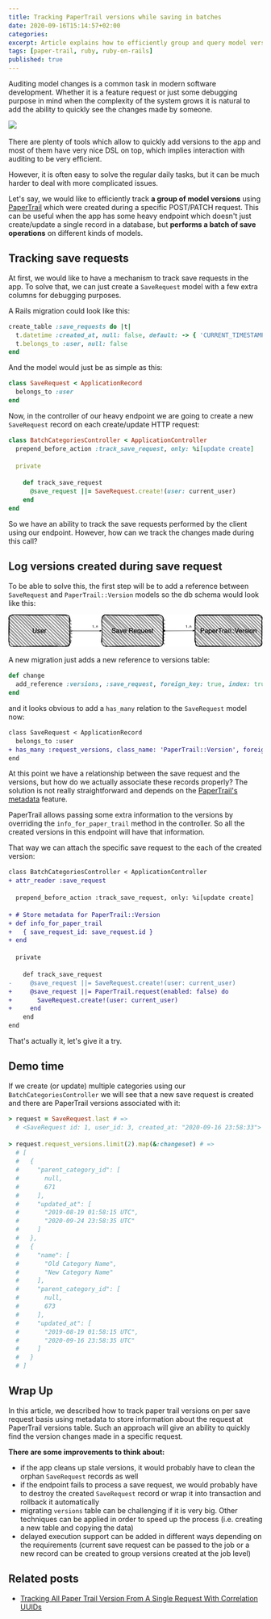 ```yaml
---
title: Tracking PaperTrail versions while saving in batches
date: 2020-09-16T15:14:57+02:00
categories:
excerpt: Article explains how to efficiently group and query model versions with PaperTrail in Ruby on Rails application while saving multiple records in batches.
tags: [paper-trail, ruby, ruby-on-rails]
published: true
---
```


Auditing model changes is a common task in modern software development.
Whether it is a feature request or just some debugging purpose in mind
when the complexity of the system grows it is natural to add the ability
to quickly see the changes made by someone.

![](https://media.giphy.com/media/l0HlCSRTZIlN2WJfW/giphy.gif)

There are plenty of tools which allow to quickly add versions to the
app and most of them have very nice DSL on top, which implies interaction
with auditing to be very efficient.

However, it is often easy to solve the regular daily tasks, but it can be much
harder to deal with more complicated issues.

Let's say, we would like to efficiently track **a group of model versions** using
[PaperTrail](https://github.com/paper-trail-gem/paper_trail) which were created
during a specific POST/PATCH request. This can be useful when the app has some heavy
endpoint which doesn't just create/update a single record in a database, but **performs
a batch of save operations** on different kinds of models.

## Tracking save requests

At first, we would like to have a mechanism to track save requests in the app.
To solve that, we can just create a `SaveRequest` model with a few extra
columns for debugging purposes.

A Rails migration could look like this:

```ruby
create_table :save_requests do |t|
  t.datetime :created_at, null: false, default: -> { 'CURRENT_TIMESTAMP' }
  t.belongs_to :user, null: false
end
```

And the model would just be as simple as this:

```ruby
class SaveRequest < ApplicationRecord
  belongs_to :user
end
```

Now, in the controller of our heavy endpoint we are going to create a new `SaveRequest` record
on each create/update HTTP request:

```ruby
class BatchCategoriesController < ApplicationController
  prepend_before_action :track_save_request, only: %i[update create]

  private

    def track_save_request
      @save_request ||= SaveRequest.create!(user: current_user)
    end
end
```

So we have an ability to track the save requests performed by the client using our endpoint.
However, how can we track the changes made during this call?

## Log versions created during save request

To be able to solve this, the first step will be to add a reference between `SaveRequest`
and `PaperTrail::Version` models so the db schema would look like this:

<img src='/images/tracking-paper-trail-versions/db-schema.png' alt='db-schema'>

A new migration just adds a new reference to versions table:

```ruby
def change
  add_reference :versions, :save_request, foreign_key: true, index: true
end
```

and it looks obvious to add a `has_many` relation to the `SaveRequest` model now:

```diff
class SaveRequest < ApplicationRecord
  belongs_to :user
+ has_many :request_versions, class_name: 'PaperTrail::Version', foreign_key: :save_request_id
end
```

At this point we have a relationship between the save request and the versions, but how do we actually
associate these records properly? The solution is not really straightforward and depends on the
[PaperTrail's metadata](https://github.com/paper-trail-gem/paper_trail/blob/a2bf2ffc9ccbfb5e28a395da0953104af2b006e5/README.md#metadata-from-controllers)
feature.

PaperTrail allows passing some extra information to the versions by overriding the `info_for_paper_trail`
method in the controller. So all the created versions in this endpoint will have that information.

That way we can attach the specific save request to the each of the created version:

```diff
class BatchCategoriesController < ApplicationController
+ attr_reader :save_request

  prepend_before_action :track_save_request, only: %i[update create]

+ # Store metadata for PaperTrail::Version
+ def info_for_paper_trail
+   { save_request_id: save_request.id }
+ end

  private

    def track_save_request
-     @save_request ||= SaveRequest.create!(user: current_user)
+     @save_request ||= PaperTrail.request(enabled: false) do
+       SaveRequest.create!(user: current_user)
+     end
    end
end
```

That's actually it, let's give it a try.

## Demo time

If we create (or update) multiple categories using our `BatchCategoriesController`
we will see that a new save request is created and there are PaperTrail versions
associated with it:

```ruby
> request = SaveRequest.last # =>
  # <SaveRequest id: 1, user_id: 3, created_at: "2020-09-16 23:58:33">

> request.request_versions.limit(2).map(&:changeset) # =>
  # [
  #   {
  #     "parent_category_id": [
  #       null,
  #       671
  #     ],
  #     "updated_at": [
  #       "2019-08-19 01:58:15 UTC",
  #       "2020-09-24 23:58:35 UTC"
  #     ]
  #   },
  #   {
  #     "name": [
  #       "Old Category Name",
  #       "New Category Name"
  #     ],
  #     "parent_category_id": [
  #       null,
  #       673
  #     ],
  #     "updated_at": [
  #       "2019-08-19 01:58:15 UTC",
  #       "2020-09-16 23:58:35 UTC"
  #     ]
  #   }
  # ]

```

## Wrap Up

In this article, we described how to track paper trail versions on per save request
basis using metadata to store information about the request at PaperTrail versions table.
Such an approach will give an ability to quickly find the version changes made in a
specific request.

**There are some improvements to think about:**

* if the app cleans up stale versions, it would probably have to clean the orphan
`SaveRequest` records as well
* if the endpoint fails to process a save request, we would probably have to destroy the
created `SaveRequest` record or wrap it into transaction and rollback it automatically
* migrating `versions` table can be challenging if it is very big. Other techniques can be
applied in order to speed up the process (i.e. creating a new table and copying the data)
* delayed execution support can be added in different ways depending on the requirements
(current save request can be passed to the job or a new record can be created to group versions
created at the job level)

## Related posts

* [Tracking All Paper Trail Version From A Single Request With Correlation UUIDs](https://karolgalanciak.com/blog/2020/09/20/tracking-all-paper-trail-version-from-a-single-request-with-correlation-uuids/)
